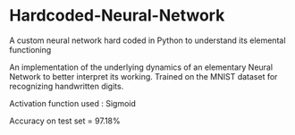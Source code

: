 # Hardcoded-Neural-Network
A custom neural network hard coded in Python to understand its elemental functioning 

An implementation of the underlying dynamics of an elementary Neural Network to better interpret its working. Trained on the MNIST dataset for recognizing handwritten digits. 

Activation function used : Sigmoid 

Accuracy on test set = 97.18%

